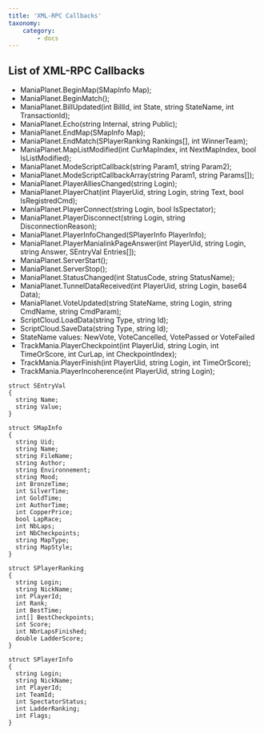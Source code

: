 ```yaml
---
title: 'XML-RPC Callbacks'
taxonomy:
    category:
        - docs
---
```


## List of XML-RPC Callbacks


* ManiaPlanet.BeginMap(SMapInfo Map);
* ManiaPlanet.BeginMatch();
* ManiaPlanet.BillUpdated(int BillId, int State, string StateName, int TransactionId);
* ManiaPlanet.Echo(string Internal, string Public);
* ManiaPlanet.EndMap(SMapInfo Map);
* ManiaPlanet.EndMatch(SPlayerRanking Rankings[], int WinnerTeam);
* ManiaPlanet.MapListModified(int CurMapIndex, int NextMapIndex, bool IsListModified);
* ManiaPlanet.ModeScriptCallback(string Param1, string Param2);
* ManiaPlanet.ModeScriptCallbackArray(string Param1, string Params[]);
* ManiaPlanet.PlayerAlliesChanged(string Login);
* ManiaPlanet.PlayerChat(int PlayerUid, string Login, string Text, bool IsRegistredCmd);
* ManiaPlanet.PlayerConnect(string Login, bool IsSpectator);
* ManiaPlanet.PlayerDisconnect(string Login, string DisconnectionReason);
* ManiaPlanet.PlayerInfoChanged(SPlayerInfo PlayerInfo);
* ManiaPlanet.PlayerManialinkPageAnswer(int PlayerUid, string Login, string Answer, SEntryVal Entries[]);
* ManiaPlanet.ServerStart();
* ManiaPlanet.ServerStop();
* ManiaPlanet.StatusChanged(int StatusCode, string StatusName);
* ManiaPlanet.TunnelDataReceived(int PlayerUid, string Login, base64 Data);
* ManiaPlanet.VoteUpdated(string StateName, string Login, string CmdName, string CmdParam);
* ScriptCloud.LoadData(string Type, string Id);
* ScriptCloud.SaveData(string Type, string Id);
* StateName values: NewVote, VoteCancelled, VotePassed or VoteFailed
* TrackMania.PlayerCheckpoint(int PlayerUid, string Login, int TimeOrScore, int CurLap, int CheckpointIndex);
* TrackMania.PlayerFinish(int PlayerUid, string Login, int TimeOrScore);
* TrackMania.PlayerIncoherence(int PlayerUid, string Login);

```
struct SEntryVal
{
  string Name;
  string Value;
}
```
```
struct SMapInfo
{
  string Uid;
  string Name;
  string FileName;
  string Author;
  string Environnement;
  string Mood;
  int BronzeTime;
  int SilverTime;
  int GoldTime;
  int AuthorTime;
  int CopperPrice;
  bool LapRace;
  int NbLaps;
  int NbCheckpoints;
  string MapType;
  string MapStyle;
}
```
```
struct SPlayerRanking
{
  string Login;
  string NickName;
  int PlayerId;
  int Rank;
  int BestTime;
  int[] BestCheckpoints;
  int Score;
  int NbrLapsFinished;
  double LadderScore;
}
```
```
struct SPlayerInfo
{
  string Login;
  string NickName;
  int PlayerId;
  int TeamId;
  int SpectatorStatus;
  int LadderRanking;
  int Flags;
}
```
